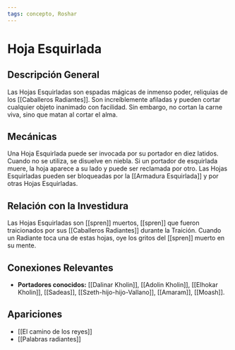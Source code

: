 ```yaml
---
tags: concepto, Roshar
---
```


# Hoja Esquirlada

## Descripción General
Las Hojas Esquirladas son espadas mágicas de inmenso poder, reliquias de los [[Caballeros Radiantes]]. Son increíblemente afiladas y pueden cortar cualquier objeto inanimado con facilidad. Sin embargo, no cortan la carne viva, sino que matan al cortar el alma.

## Mecánicas
Una Hoja Esquirlada puede ser invocada por su portador en diez latidos. Cuando no se utiliza, se disuelve en niebla. Si un portador de esquirlada muere, la hoja aparece a su lado y puede ser reclamada por otro. Las Hojas Esquirladas pueden ser bloqueadas por la [[Armadura Esquirlada]] y por otras Hojas Esquirladas.

## Relación con la Investidura
Las Hojas Esquirladas son [[spren]] muertos, [[spren]] que fueron traicionados por sus [[Caballeros Radiantes]] durante la Traición. Cuando un Radiante toca una de estas hojas, oye los gritos del [[spren]] muerto en su mente.

## Conexiones Relevantes
* **Portadores conocidos:** [[Dalinar Kholin]], [[Adolin Kholin]], [[Elhokar Kholin]], [[Sadeas]], [[Szeth-hijo-hijo-Vallano]], [[Amaram]], [[Moash]].

## Apariciones
* [[El camino de los reyes]]
* [[Palabras radiantes]]
